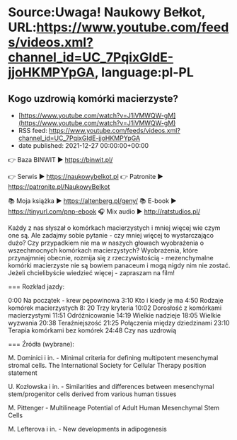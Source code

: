 # Source:Uwaga! Naukowy Bełkot, URL:https://www.youtube.com/feeds/videos.xml?channel_id=UC_7PqixGIdE-jjoHKMPYpGA, language:pl-PL

## Kogo uzdrowią komórki macierzyste?
 - [https://www.youtube.com/watch?v=J1iVMWQW-gM](https://www.youtube.com/watch?v=J1iVMWQW-gM)
 - RSS feed: https://www.youtube.com/feeds/videos.xml?channel_id=UC_7PqixGIdE-jjoHKMPYpGA
 - date published: 2021-12-27 00:00:00+00:00

👉 Baza BINWIT ► https://binwit.pl/

👉 Serwis ► https://naukowybelkot.pl
👉 Patronite ► https://patronite.pl/NaukowyBelkot 

📚 Moja książka ► https://altenberg.pl/geny/
📚 E-book ► https://tinyurl.com/pnp-ebook
🎧 Mix audio ► http://ratstudios.pl/

Każdy z nas słyszał o komórkach macierzystych i mniej więcej wie czym one są. Ale zadajmy sobie pytanie - czy mniej więcej to wystarczająco dużo? Czy przypadkiem nie ma w naszych głowach wyobrażenia o wszechmocnych komórkach macierzystych? Wyobrażenia, które przynajmniej obecnie, rozmija się z rzeczywistością - mezenchymalne komórki macierzyste nie są bowiem panaceum i mogą nigdy nim nie zostać. Jeżeli chcielibyście wiedzieć więcej - zapraszam na film!

===
Rozkład jazdy:

0:00 Na początek - krew pępowinowa
3:10 Kto i kiedy je ma
4:50 Rodzaje komórek macierzystych 
8: 20 Trzy kryteria
10:02 Dorosłość z komórkami macierzystymi
11:51 Odróżnicowanie
14:19 Wielkie nadzieje
18:05 Wielkie wyzwania
20:38 Teraźniejszość
21:25 Połączenia między dziedzinami
23:10 Terapia komórkami bez komórek
24:48 Czy nas uzdrowią

===
Źródła (wybrane):

M. Dominici i in. - Minimal criteria for defining multipotent mesenchymal stromal cells. The International Society for Cellular Therapy position statement

U. Kozłowska i in. - Similarities and differences between mesenchymal stem/progenitor
cells derived from various human tissues

M. Pittenger - Multilineage Potential of Adult Human Mesenchymal Stem Cells

M. Lefterova i in. - New developments in adipogenesis

